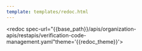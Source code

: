 ```yaml
---
template: templates/redoc.html
---
```


<redoc spec-url="{{base_path}}/apis/organization-apis/restapis/verification-code-management.yaml"theme='{{redoc_theme}}'></redoc>
